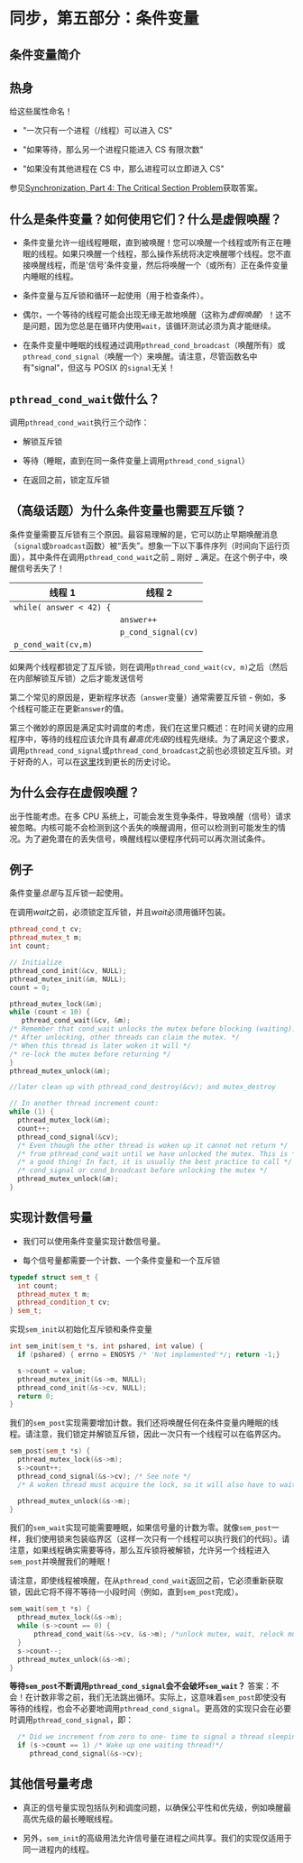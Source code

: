 # 同步，第五部分：条件变量

## 条件变量简介

## 热身

给这些属性命名！

+   "一次只有一个进程（/线程）可以进入 CS"

+   "如果等待，那么另一个进程只能进入 CS 有限次数"

+   "如果没有其他进程在 CS 中，那么进程可以立即进入 CS"

参见[Synchronization, Part 4: The Critical Section Problem](/angrave/SystemProgramming/wiki/Synchronization%2C-Part-4%3A-The-Critical-Section-Problem)获取答案。

## 什么是条件变量？如何使用它们？什么是虚假唤醒？

+   条件变量允许一组线程睡眠，直到被唤醒！您可以唤醒一个线程或所有正在睡眠的线程。如果只唤醒一个线程，那么操作系统将决定唤醒哪个线程。您不直接唤醒线程，而是'信号'条件变量，然后将唤醒一个（或所有）正在条件变量内睡眠的线程。

+   条件变量与互斥锁和循环一起使用（用于检查条件）。

+   偶尔，一个等待的线程可能会出现无缘无故地唤醒（这称为*虚假唤醒*）！这不是问题，因为您总是在循环内使用`wait`，该循环测试必须为真才能继续。

+   在条件变量中睡眠的线程通过调用`pthread_cond_broadcast`（唤醒所有）或`pthread_cond_signal`（唤醒一个）来唤醒。请注意，尽管函数名中有"signal"，但这与 POSIX 的`signal`无关！

## `pthread_cond_wait`做什么？

调用`pthread_cond_wait`执行三个动作：

+   解锁互斥锁

+   等待（睡眠，直到在同一条件变量上调用`pthread_cond_signal`）

+   在返回之前，锁定互斥锁

## （高级话题）为什么条件变量也需要互斥锁？

条件变量需要互斥锁有三个原因。最容易理解的是，它可以防止早期唤醒消息（`signal`或`broadcast`函数）被“丢失”。想象一下以下事件序列（时间向下运行页面），其中条件在调用`pthread_cond_wait`之前 _ 刚好 _ 满足。在这个例子中，唤醒信号丢失了！

| 线程 1 | 线程 2 |
| --- | --- |
| `while( answer < 42) {` |  |
|  | `answer++` |
|  | `p_cond_signal(cv)` |
| `p_cond_wait(cv,m)` |  |

如果两个线程都锁定了互斥锁，则在调用`pthread_cond_wait(cv, m)`之后（然后在内部解锁互斥锁）之后才能发送信号

第二个常见的原因是，更新程序状态（`answer`变量）通常需要互斥锁 - 例如，多个线程可能正在更新`answer`的值。

第三个微妙的原因是满足实时调度的考虑，我们在这里只概述：在时间关键的应用程序中，等待的线程应该允许具有*最高优先级*的线程先继续。为了满足这个要求，调用`pthread_cond_signal`或`pthread_cond_broadcast`之前也必须锁定互斥锁。对于好奇的人，可以在[这里](https://groups.google.com/forum/?hl=ky#!msg/comp.programming.threads/wEUgPq541v8/ZByyyS8acqMJ)找到更长的历史讨论。

## 为什么会存在虚假唤醒？

出于性能考虑。在多 CPU 系统上，可能会发生竞争条件，导致唤醒（信号）请求被忽略。内核可能不会检测到这个丢失的唤醒调用，但可以检测到可能发生的情况。为了避免潜在的丢失信号，唤醒线程以便程序代码可以再次测试条件。

## 例子

条件变量*总是*与互斥锁一起使用。

在调用*wait*之前，必须锁定互斥锁，并且*wait*必须用循环包装。

```cpp
pthread_cond_t cv;
pthread_mutex_t m;
int count;

// Initialize
pthread_cond_init(&cv, NULL);
pthread_mutex_init(&m, NULL);
count = 0;

pthread_mutex_lock(&m);
while (count < 10) {
   pthread_cond_wait(&cv, &m); 
/* Remember that cond_wait unlocks the mutex before blocking (waiting)! */
/* After unlocking, other threads can claim the mutex. */
/* When this thread is later woken it will */
/* re-lock the mutex before returning */
}
pthread_mutex_unlock(&m);

//later clean up with pthread_cond_destroy(&cv); and mutex_destroy 

// In another thread increment count:
while (1) {
  pthread_mutex_lock(&m);
  count++;
  pthread_cond_signal(&cv);
  /* Even though the other thread is woken up it cannot not return */
  /* from pthread_cond_wait until we have unlocked the mutex. This is */
  /* a good thing! In fact, it is usually the best practice to call */
  /* cond_signal or cond_broadcast before unlocking the mutex */
  pthread_mutex_unlock(&m);
}
```

## 实现计数信号量

+   我们可以使用条件变量实现计数信号量。

+   每个信号量都需要一个计数、一个条件变量和一个互斥锁

```cpp
typedef struct sem_t {
  int count; 
  pthread_mutex_t m;
  pthread_condition_t cv;
} sem_t;
```

实现`sem_init`以初始化互斥锁和条件变量

```cpp
int sem_init(sem_t *s, int pshared, int value) {
  if (pshared) { errno = ENOSYS /* 'Not implemented'*/; return -1;}

  s->count = value;
  pthread_mutex_init(&s->m, NULL);
  pthread_cond_init(&s->cv, NULL);
  return 0;
}
```

我们的`sem_post`实现需要增加计数。我们还将唤醒任何在条件变量内睡眠的线程。请注意，我们锁定并解锁互斥锁，因此一次只有一个线程可以在临界区内。

```cpp
sem_post(sem_t *s) {
  pthread_mutex_lock(&s->m);
  s->count++;
  pthread_cond_signal(&s->cv); /* See note */
  /* A woken thread must acquire the lock, so it will also have to wait until we call unlock*/

  pthread_mutex_unlock(&s->m);
}
```

我们的`sem_wait`实现可能需要睡眠，如果信号量的计数为零。就像`sem_post`一样，我们使用锁来包装临界区（这样一次只有一个线程可以执行我们的代码）。请注意，如果线程确实需要等待，那么互斥锁将被解锁，允许另一个线程进入`sem_post`并唤醒我们的睡眠！

请注意，即使线程被唤醒，在从`pthread_cond_wait`返回之前，它必须重新获取锁，因此它将不得不等待一小段时间（例如，直到`sem_post`完成）。

```cpp
sem_wait(sem_t *s) {
  pthread_mutex_lock(&s->m);
  while (s->count == 0) {
      pthread_cond_wait(&s->cv, &s->m); /*unlock mutex, wait, relock mutex*/
  }
  s->count--;
  pthread_mutex_unlock(&s->m);
}
```

**等待`sem_post`不断调用`pthread_cond_signal`会不会破坏`sem_wait`？** 答案：不会！在计数非零之前，我们无法跳出循环。实际上，这意味着`sem_post`即使没有等待的线程，也会不必要地调用`pthread_cond_signal`。更高效的实现只会在必要时调用`pthread_cond_signal`，即：

```cpp
  /* Did we increment from zero to one- time to signal a thread sleeping inside sem_post */
  if (s->count == 1) /* Wake up one waiting thread!*/
     pthread_cond_signal(&s->cv);
```

## 其他信号量考虑

+   真正的信号量实现包括队列和调度问题，以确保公平性和优先级，例如唤醒最高优先级的最长睡眠线程。

+   另外，`sem_init`的高级用法允许信号量在进程之间共享。我们的实现仅适用于同一进程内的线程。
